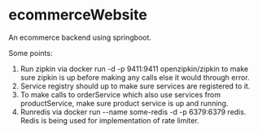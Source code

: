 # ecommerceWebsite
An ecommerce backend using springboot.

Some points:
1. Run zipkin via docker run -d -p 9411:9411 openzipkin/zipkin to make sure zipkin is up before making any calls else it would through error.
2. Service registry should up to make sure services are registered to it.
3. To make calls to orderService which also use services from productService, make sure product service is up and running.
4. Runredis via docker run --name some-redis -d -p 6379:6379 redis. Redis is being used for implementation of rate limiter.
